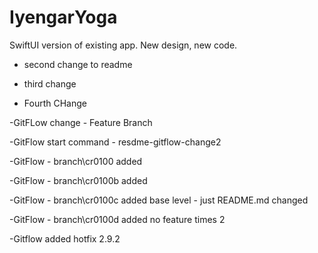 # IyengarYoga
SwiftUI version of existing app. New design, new code.


- second change to readme
- third change

- Fourth CHange

-GitFLow change - Feature Branch

-GitFlow start command - resdme-gitflow-change2

-GitFlow - branch\cr0100 added

-GitFlow - branch\cr0100b added

-GitFlow - branch\cr0100c added
	base level - just README.md changed

-GitFlow - branch\cr0100d added
	no feature times 2
	
-Gitflow added hotfix 2.9.2	
	
